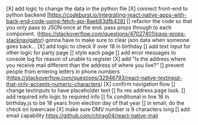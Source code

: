 [X] add logic to change the data in the python file
[X] connect front-end to python backend [https://codeburst.io/integrating-react-native-apps-with-back-end-code-using-fetch-api-8aeb83dfb428]
[] refactor the code so that you only pass to JSON once at the end. pass props through to each component. (https://stackoverflow.com/questions/47027401/pass-props-stacknavigator) gonna have to make sure to clear json data when someone goes back...
[X] add logic to check if over 18 in birthday
[] add text input for other logic for party page
[] style each page
[] add error messages to console log for reason of unable to register
[X] add "Is the address where you receive mail different than the address of where you live?" 
[] prevent people from entering letters in phone numbers (https://stackoverflow.com/questions/32946793/react-native-textinput-that-only-accepts-numeric-characters)
[X] confirm navigation flow
[] change textinputs to have placeholder text
[] fix res address page look.
[] add required info logic to required info
[] fix conditional in line 16 in birthday.js to be 18 years from election day of that year
[] in email, do the check on lowercase
[X] make sure DMV number is 9 characters long
[] add email capability https://github.com/chirag04/react-native-mail
